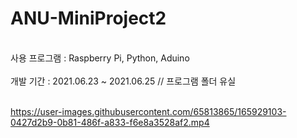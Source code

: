 # ANU-MiniProject2
</br>
사용 프로그램 : Raspberry Pi, Python, Aduino
</br><br>
개발 기간 : 2021.06.23 ~ 2021.06.25 // 프로그램 폴더 유실
</br><br>




https://user-images.githubusercontent.com/65813865/165929103-0427d2b9-0b81-486f-a833-f6e8a3528af2.mp4

